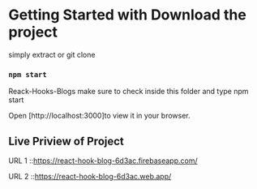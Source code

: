 # Getting Started with Download the project
simply extract or
git clone 

### `npm start`
 Reack-Hooks-Blogs make sure to check inside this folder and type
 npm start
 

Open [http://localhost:3000]to view it in your browser.

## Live Priview of Project
 URL 1 ::https://react-hook-blog-6d3ac.firebaseapp.com/
 
 URL 2 ::https://react-hook-blog-6d3ac.web.app/
